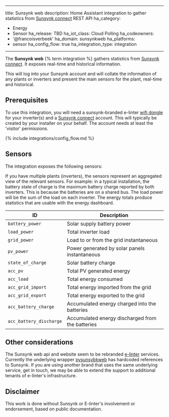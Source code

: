 
---
title: Sunsynk web
description: Home Assistant integration to gather statistics from [Sunsynk connect](http://sunsynk.org) REST API
ha_category:

- Energy
- Sensor
ha_release: TBD
ha_iot_class: Cloud Polling
ha_codeowners:
- '@francoisverbeek'
ha_domain: sunsynkweb
ha_platforms:
- sensor
ha_config_flow: true
ha_integration_type: integration

---

The **Sunsynk web** {% term integration %} gathers statistics from [Sunsynk connect](http://sunsynk.org). It exposes real-time and historical information.

This will log into your Sunsynk account and will collate the information of any plants or inverters and present the main sensors for the plant, real-time and historical.

## Prerequisites

To use this integration, you will need a sunsynk-branded e-linter [wifi dongle](https://www.sunsynk.org/logger-support) for your inverter(s) and a [Sunsynk connect](Sunsynk.net) account. This will typically be created by your installer on your behalf. The account needs at least the 'visitor' permissions.

{% include integrations/config_flow.md %}

## Sensors

The integration exposes the following sensors:

If you have multiple plants (inverters), the sensors represent an aggregated
view of the relevant sensors. For example: in a typical installation, the battery state of charge is the maximum battery charge reported by both inverters. This is because the batteries are on a shared bus. 
The load power will be the sum of the load on each inverter.
The energy totals produce statistics that are usable with the energy dashboard.

| ID                     | Description                                               |
| ----------------------- | --------------------------------------------------------- |
| `battery_power`         |  Solar supply battery power                               |
| `load_power`            |  Total inverter load                                      |  
| `grid_power`            |  Load to or from the grid instantaneous                   |  
| `pv_power`              |  Power generated by solar panels instantaneous            |  
| `state_of_charge`       |  Solar battery charge                                     |  
| `acc_pv`                |  Total PV generated energy                                |  
| `acc_load`              |  Total energy consumed                                    |  
| `acc_grid_import`       |  Total energy imported from the grid                      |  
| `acc_grid_export`       |  Total energy exported to the grid                        |  
| `acc_battery_charge`    |  Accumulated energy charged into the batteries            |  
| `acc_battery_discharge` |  Accumulated energy discharged from the batteries         |

## Other considerations

The Sunsynk web api and website seem to be rebranded [e-linter](https://www.e-linter.com) services.
Currently the underlying wrapper [pysunsybkweb](https://github.com/francoisverbeek/pysunsynkweb) has hardcoded
references to Sunsynk. If you are using another brand that uses the same underlying service, get in touch, we may
be able to extend the support to additional tenants of e-linter's infrastructure.

## Disclaimer

This work is done without Sunsynk or E-linter's involvement or endorsement, based on public documentation.
